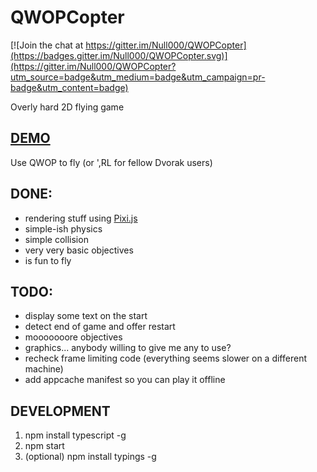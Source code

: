 # QWOPCopter

[![Join the chat at https://gitter.im/Null000/QWOPCopter](https://badges.gitter.im/Null000/QWOPCopter.svg)](https://gitter.im/Null000/QWOPCopter?utm_source=badge&utm_medium=badge&utm_campaign=pr-badge&utm_content=badge)

Overly hard 2D flying game

## [DEMO](http://null000.github.io/QWOPCopter/)

Use QWOP to fly (or ',RL for fellow Dvorak users)

## DONE:

- rendering stuff using [Pixi.js](http://www.pixijs.com/)
- simple-ish physics
- simple collision
- very very basic objectives
- is fun to fly

## TODO:
- display some text on the start
- detect end of game and offer restart
- mooooooore objectives
- graphics... anybody willing to give me any to use?
- recheck frame limiting code (everything seems slower on a different machine)
- add appcache manifest so you can play it offline

## DEVELOPMENT
1. npm install typescript -g
2. npm start
3. (optional) npm install typings -g
